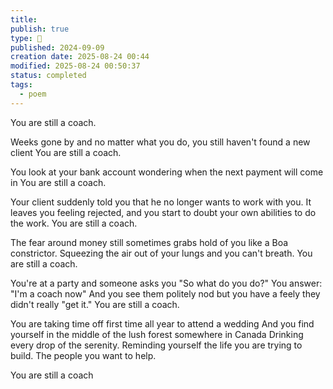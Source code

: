 ```yaml
---
title:
publish: true
type: 🌳
published: 2024-09-09
creation date: 2025-08-24 00:44
modified: 2025-08-24 00:50:37
status: completed
tags:
  - poem
---
```


You are still a coach.

Weeks gone by and no matter what you do, you still haven't found a new client
You are still a coach.

You look at your bank account wondering when the next payment will come in
You are still a coach.

Your client suddenly told you that he no longer wants to work with you.
It leaves you feeling rejected, and you start to doubt your own abilities to do the work.
You are still a coach.

The fear around money still sometimes grabs hold of you like a Boa constrictor.
Squeezing the air out of your lungs and you can't breath.
You are still a coach.

You're at a party and someone asks you
"So what do you do?"
You answer: "I'm a coach now"
And you see them politely nod 
but you have a feely they didn't really "get it."
You are still a coach.

You are taking time off first time all year to attend a wedding
And you find yourself in the middle of the lush forest somewhere in Canada
Drinking every drop of the serenity.
Reminding yourself the life you are trying to build.
The people you want to help.

You are still a coach



